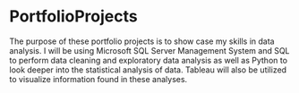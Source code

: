 # PortfolioProjects

The purpose of these portfolio projects is to show case my skills in data analysis. I will be using Microsoft SQL Server Management System and SQL to perform
data cleaning and exploratory data analysis as well as Python to look deeper into the statistical analysis of data. Tableau will also be utilized to visualize 
information found in these analyses.
